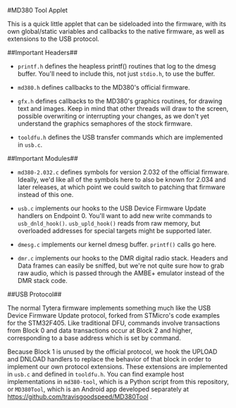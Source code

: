 #MD380 Tool Applet

This is a quick little applet that can be sideloaded into the
firmware, with its own global/static variables and callbacks to the
native firmware, as well as extensions to the USB protocol.

##Important Headers##

* `printf.h` defines the heapless printf() routines that log to the
  dmesg buffer.  You'll need to include this, not just `stdio.h`,
  to use the buffer.

* `md380.h` defines callbacks to the MD380's official firmware.

* `gfx.h` defines callbacks to the MD380's graphics routines, for
  drawing text and images.  Keep in mind that other threads will draw
  to the screen, possible overwriting or interrupting your changes, as
  we don't yet understand the graphics semaphores of the stock
  firmware.

* `tooldfu.h` defines the USB transfer commands which are implemented
  in `usb.c`.

##Important Modules##

* `md380-2.032.c` defines symbols for version 2.032 of the official
  firmware.  Ideally, we'd like all of the symbols here to also be
  known for 2.034 and later releases, at which point we could switch
  to patching that firmware instead of this one.

* `usb.c` implements our hooks to the USB Device Firmware Update
  handlers on Endpoint 0.  You'll want to add new write commands to
  `usb_dnld_hook()`.  `usb_upld_hook()` reads from raw memory, but
  overloaded addresses for special targets might be supported later.

* `dmesg.c` implements our kernel dmesg buffer.  `printf()` calls go here.

* `dmr.c` implements our hooks to the DMR digital radio stack.
  Headers and Data frames can easily be sniffed, but we're not quite
  sure how to grab raw audio, which is passed through the AMBE+
  emulator instead of the DMR stack code.

##USB Protocol##

The normal Tytera firmware implements something much like the USB
Device Firmware Update protocol, forked from STMicro's code examples
for the STM32F405.  Like traditional DFU, commands involve
transactions from Block 0 and data transactions occur at Block 2 and
higher, corresponding to a base address which is set by command.

Because Block 1 is unused by the official protocol, we hook the UPLOAD
and DNLOAD handlers to replace the behavior of that block in order to
implement our own protocol extensions.  These extensions are
implemented in `usb.c` and defined in `tooldfu.h`.  You can find
example host implementations in `md380-tool`, which is a Python script
from this repository, or `MD380Tool`, which is an Android app
developed separately at https://github.com/travisgoodspeed/MD380Tool .


